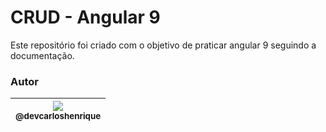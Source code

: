 # CRUD - Angular 9

Este repositório foi criado com o objetivo de praticar angular 9 seguindo a documentação. 

### Autor
   
| [<img src="https://avatars2.githubusercontent.com/u/57951744?s=180&v=4"><br><sub>@devcarloshenrique</sub>](https://github.com/devcarloshenrique) |
| :---: |
